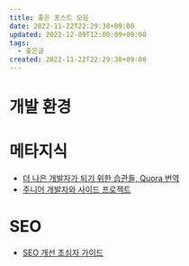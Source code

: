 ```yaml
---
title: 좋은 포스트 모음
date: 2022-11-22T22:29:38+09:00
updated: 2022-12-09T12:00:09+09:00
tags:
  - 좋은글
created: 2022-11-22T22:29:38+09:00
---
```


# 개발 환경

# 메타지식
- [더 나은 개발자가 되기 위한 습관들, Quora 번역](https://dgkim5360.tistory.com/entry/what-little-habits-made-you-a-better-software-engineer-translated-from-quora)
- [주니어 개발자와 사이드 프로젝트](https://haandol.github.io/2021/07/11/do-side-project-related-to-your-everyday-work.html)

# SEO
- [SEO 개선 초심자 가이드](https://fe-developers.kakaoent.com/2022/221208-basic-seo-guide/)